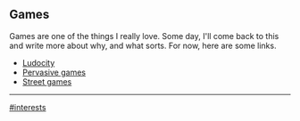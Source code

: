 ## Games

Games are one of the things I really love. Some day, I'll come back to this and
write more about why, and what sorts. For now, here are some links.

- [Ludocity](../bookmarks/ludocity.org.md)
- [Pervasive games](pervasive-games.md)
- [Street games](street-games.md)

---

[#interests](../interests.md)
